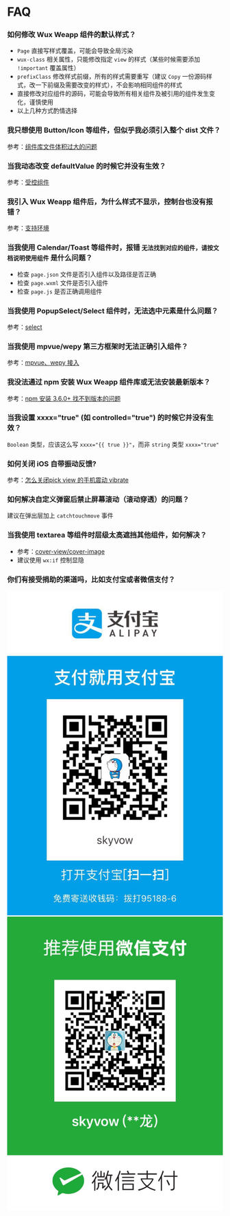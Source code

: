# FAQ

### 如何修改 Wux Weapp 组件的默认样式？

- `Page` 直接写样式覆盖，可能会导致全局污染
- `wux-class` 相关属性，只能修改指定 `view` 的样式（某些时候需要添加 `!important` 覆盖属性）
- `prefixClass` 修改样式前缀，所有的样式需要重写（建议 `Copy` 一份源码样式，改一下前缀及需要改变的样式），不会影响相同组件的样式
- 直接修改对应组件的源码，可能会导致所有相关组件及被引用的组件发生变化，谨慎使用
- 以上几种方式酌情选择

### 我只想使用 Button/Icon 等组件，但似乎我必须引入整个 dist 文件？

参考：[组件库文件体积过大的问题](quickstart.md)

### 当我动态改变 defaultValue 的时候它并没有生效？

参考：[受控组件](controlled.md)

### 我引入 Wux Weapp 组件后，为什么样式不显示，控制台也没有报错？

参考：[支持环境](introduce.md)

### 当我使用 Calendar/Toast 等组件时，报错 `无法找到对应的组件，请按文档说明使用组件` 是什么问题？

- 检查 `page.json` 文件是否引入组件以及路径是否正确
- 检查 `page.wxml` 文件是否引入组件
- 检查 `page.js` 是否正确调用组件

### 当我使用 PopupSelect/Select 组件时，无法选中元素是什么问题？

参考：[select](https://github.com/wux-weapp/wux-weapp/issues/299)

### 当我使用 mpvue/wepy 第三方框架时无法正确引入组件？

参考：[mpvue、wepy 接入](https://github.com/wux-weapp/wux-weapp/issues/197)

### 我没法通过 npm 安装 Wux Weapp 组件库或无法安装最新版本？

参考：[npm 安装 3.6.0+ 找不到版本的问题](https://github.com/wux-weapp/wux-weapp/issues/265)

### 当我设置 xxxx="true" (如 controlled="true") 的时候它并没有生效？

`Boolean` 类型，应该这么写 `xxxx="{{ true }}"`，而非 `string` 类型 `xxxx="true"`

### 如何关闭 iOS 自带振动反馈?

参考：[怎么关闭pick view 的手机震动 vibrate](https://github.com/wux-weapp/wux-weapp/issues/313)

### 如何解决自定义弹窗后禁止屏幕滚动（滚动穿透）的问题？

建议在弹出层加上 `catchtouchmove` 事件

### 当我使用 textarea 等组件时层级太高遮挡其他组件，如何解决？

- 参考：[cover-view/cover-image](https://developers.weixin.qq.com/miniprogram/dev/component/cover-view.html)
- 建议使用 `wx:if` 控制显隐

### 你们有接受捐助的渠道吗，比如支付宝或者微信支付？

![alipay](_images/alipay.jpg ':size=256')
![wxpay](_images/wxpay.jpg ':size=256')